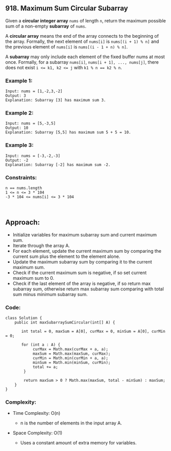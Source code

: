 ## 918. Maximum Sum Circular Subarray  

Given a **circular integer array** ```nums``` of length ```n```, return the maximum possible sum of a non-empty **subarray** of ```nums```.  

A **circular array** means the end of the array connects to the beginning of the array. Formally, the next element of ```nums[i]``` is ```nums[(i + 1) % n]``` 
and the previous element of ```nums[i]``` is ```nums[(i - 1 + n) % n]```.  

A **subarray** may only include each element of the fixed buffer nums at most once. Formally, for a subarray ```nums[i]```, ```nums[i + 1], ..., nums[j]```, 
there does not exist ```i <= k1, k2 <= j``` with ```k1 % n == k2 % n```.  


### Example 1:  
```
Input: nums = [1,-2,3,-2]
Output: 3
Explanation: Subarray [3] has maximum sum 3.
```  

### Example 2:  
```
Input: nums = [5,-3,5]
Output: 10
Explanation: Subarray [5,5] has maximum sum 5 + 5 = 10.
```   

### Example 3:  
```
Input: nums = [-3,-2,-3]
Output: -2
Explanation: Subarray [-2] has maximum sum -2.
```  

### Constraints:  
```
n == nums.length
1 <= n <= 3 * 104
-3 * 104 <= nums[i] <= 3 * 104
```  

<br>  

## Approach:  

* Initialize variables for maximum subarray sum and current maximum sum.
* Iterate through the array A.
* For each element, update the current maximum sum by comparing the current sum plus the element to the element alone.
* Update the maximum subarray sum by comparing it to the current maximum sum.
* Check if the current maximum sum is negative, if so set current maximum sum to 0.
* Check if the last element of the array is negative, if so return max subarray sum, otherwise return max subarray sum comparing with total sum minus minimum subarray sum.  


### Code:  
```
class Solution {
    public int maxSubarraySumCircular(int[] A) {
       
       int total = 0, maxSum = A[0], curMax = 0, minSum = A[0], curMin = 0;
       
       for (int a : A) {
            curMax = Math.max(curMax + a, a);
            maxSum = Math.max(maxSum, curMax);
            curMin = Math.min(curMin + a, a);
            minSum = Math.min(minSum, curMin);
            total += a;
        }
       
        return maxSum > 0 ? Math.max(maxSum, total - minSum) : maxSum;
    }
}
```  

### Complexity:  

* Time Complexity: O(n)   
    * n is the number of elements in the input array A.  

* Space Complexity: O(1)  
    * Uses a constant amount of extra memory for variables.  

